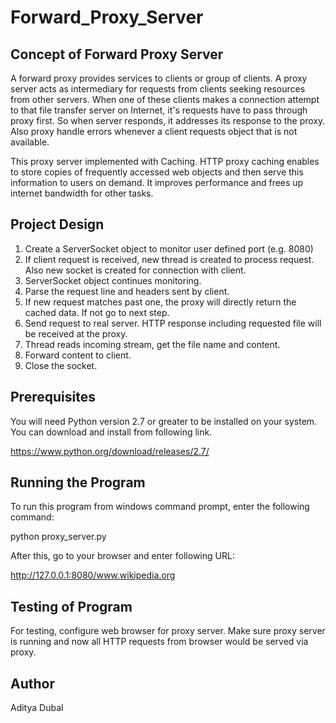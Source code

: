 # Forward_Proxy_Server
## Concept of Forward Proxy Server
A forward proxy provides services to clients or group of clients. A proxy server acts as intermediary for requests from clients seeking resources from other servers. When one of these clients makes a connection  attempt to that file transfer server on Internet, it's requests have to pass through proxy first. So when server responds, it addresses its response to the proxy. Also proxy handle errors whenever a client requests object that is not available.

This proxy server implemented with Caching. HTTP proxy caching enables to store copies of frequently accessed web objects and then serve this information to users on demand. It improves performance and frees up internet bandwidth for other tasks.

## Project Design
1. Create a ServerSocket object to monitor user defined port (e.g. 8080)
2. If client request is received, new thread is created to process request. Also new socket is created for connection with client.
3. ServerSocket object continues monitoring.
4. Parse the request line and headers sent by client.
5. If new request matches past one, the proxy will directly return the cached data. If not go to next step.
6. Send request to real server. HTTP response including requested file will be received at the proxy.
7. Thread reads incoming stream, get the file name and content.
8. Forward content to client.
9. Close the socket.

## Prerequisites
You will need Python version 2.7 or greater to be installed on your system. You can download and install from following link.

https://www.python.org/download/releases/2.7/

## Running the Program
To run this program from windows command prompt, enter the following command:

python proxy_server.py

After this, go to your browser and enter following URL:

http://127.0.0.1:8080/www.wikipedia.org

## Testing of Program
For testing, configure web browser for proxy server. Make sure proxy server is running and now all HTTP requests from browser would be served via proxy.

## Author
Aditya Dubal
